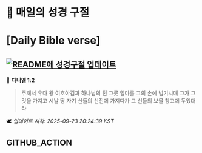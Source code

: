 # 🙏 매일의 성경 구절
# [Daily Bible verse]
## [![README에 성경구절 업데이트](https://github.com/DONGSUKA/first_test/actions/workflows/update-readme-bible.yml/badge.svg)](https://github.com/DONGSUKA/first_test/actions/workflows/update-readme-bible.yml)
<!-- START_BIBLE_VERSE -->
📖 **다니엘 1:2**
> 주께서 유다 왕 여호야김과 하나님의 전 그릇 얼마를 그의 손에 넘기시매 그가 그것을 가지고 시날 땅 자기 신들의 신전에 가져다가 그 신들의 보물 창고에 두었더라

🕊️ _업데이트 시각: 2025-09-23 20:24:39 KST_
  <!-- END_BIBLE_VERSE -->
## GITHUB_ACTION
